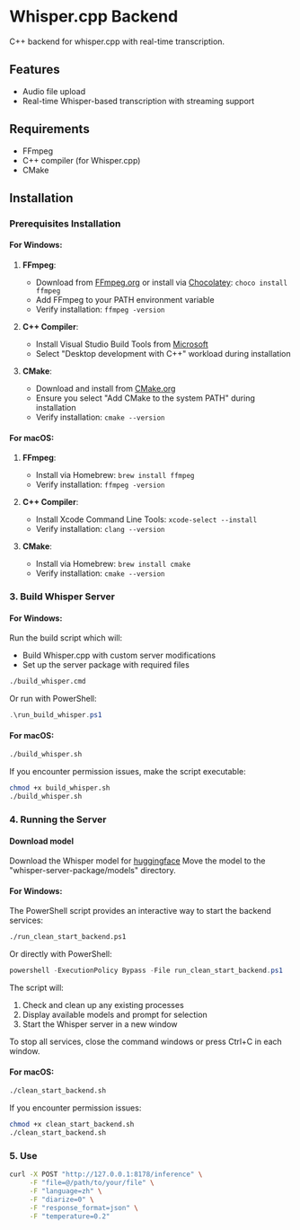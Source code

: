# Whisper.cpp Backend

C++ backend for whisper.cpp with real-time transcription.

## Features
- Audio file upload
- Real-time Whisper-based transcription with streaming support

## Requirements
- FFmpeg
- C++ compiler (for Whisper.cpp)
- CMake

## Installation

### Prerequisites Installation

#### For Windows:
1. **FFmpeg**:
    - Download from [FFmpeg.org](https://ffmpeg.org/download.html) or install via [Chocolatey](https://chocolatey.org/): `choco install ffmpeg`
    - Add FFmpeg to your PATH environment variable
    - Verify installation: `ffmpeg -version`

2. **C++ Compiler**:
    - Install Visual Studio Build Tools from [Microsoft](https://visualstudio.microsoft.com/visual-cpp-build-tools/)
    - Select "Desktop development with C++" workload during installation

3. **CMake**:
    - Download and install from [CMake.org](https://cmake.org/download/)
    - Ensure you select "Add CMake to the system PATH" during installation
    - Verify installation: `cmake --version`

#### For macOS:
1. **FFmpeg**:
    - Install via Homebrew: `brew install ffmpeg`
    - Verify installation: `ffmpeg -version`

2. **C++ Compiler**:
    - Install Xcode Command Line Tools: `xcode-select --install`
    - Verify installation: `clang --version`

3. **CMake**:
    - Install via Homebrew: `brew install cmake`
    - Verify installation: `cmake --version`

### 3. Build Whisper Server

#### For Windows:
Run the build script which will:
- Build Whisper.cpp with custom server modifications
- Set up the server package with required files

```cmd
./build_whisper.cmd
```

Or run with PowerShell:
```powershell
.\run_build_whisper.ps1
```

#### For macOS:
```bash
./build_whisper.sh
```

If you encounter permission issues, make the script executable:
```bash
chmod +x build_whisper.sh
./build_whisper.sh
```

### 4. Running the Server

#### Download model
Download the Whisper model for [huggingface](https://huggingface.co/ggerganov/whisper.cpp/)
Move the model to the "whisper-server-package/models" directory.

#### For Windows:
The PowerShell script provides an interactive way to start the backend services:

```cmd
./run_clean_start_backend.ps1
```

Or directly with PowerShell:
```powershell
powershell -ExecutionPolicy Bypass -File run_clean_start_backend.ps1
```

The script will:
1. Check and clean up any existing processes
2. Display available models and prompt for selection
3. Start the Whisper server in a new window

To stop all services, close the command windows or press Ctrl+C in each window.

#### For macOS:
```bash
./clean_start_backend.sh
```

If you encounter permission issues:
```bash
chmod +x clean_start_backend.sh
./clean_start_backend.sh
```

### 5. Use

```bash
curl -X POST "http://127.0.0.1:8178/inference" \
     -F "file=@/path/to/your/file" \
     -F "language=zh" \
     -F "diarize=0" \
     -F "response_format=json" \
     -F "temperature=0.2"
```